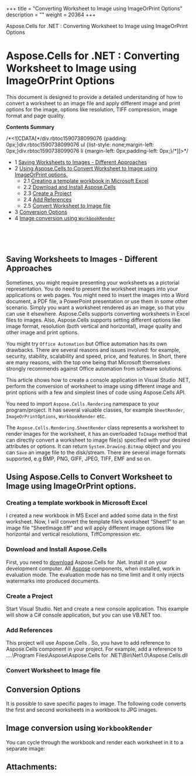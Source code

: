 +++
title = "Converting Worksheet to Image using ImageOrPrint Options" 
description = "" 
weight = 20364 
+++

Aspose.Cells for .NET : Converting Worksheet to Image using ImageOrPrint Options  

# Aspose.Cells for .NET : Converting Worksheet to Image using ImageOrPrint Options


This document is designed to provide a detailed understanding of how to convert a worksheet to an image file and apply different image and print options for the image, options like resolution, TIFF compression, image format and page quality.

**Contents Summary**

/\*<!\[CDATA\[\*/div.rbtoc1590738099076 {padding: 0px;}div.rbtoc1590738099076 ul {list-style: none;margin-left: 0px;}div.rbtoc1590738099076 li {margin-left: 0px;padding-left: 0px;}/\*\]\]>\*/

*   1 [Saving Worksheets to Images - Different Approaches](#ConvertingWorksheettoImageusingImageOrPrintOptions-SavingWorksheetstoImages-DifferentApproaches)
*   2 [Using Aspose.Cells to Convert Worksheet to Image using ImageOrPrint options.](#ConvertingWorksheettoImageusingImageOrPrintOptions-UsingAspose.CellstoConvertWorksheettoImageusingImageOrPrintoptions.)
    *   2.1 [Creating a template workbook in Microsoft Excel](#ConvertingWorksheettoImageusingImageOrPrintOptions-CreatingatemplateworkbookinMicrosoftExcel)
    *   2.2 [Download and Install Aspose.Cells](#ConvertingWorksheettoImageusingImageOrPrintOptions-DownloadandInstallAspose.Cells)
    *   2.3 [Create a Project](#ConvertingWorksheettoImageusingImageOrPrintOptions-CreateaProject)
    *   2.4 [Add References](#ConvertingWorksheettoImageusingImageOrPrintOptions-AddReferences)
    *   2.5 [Convert Worksheet to Image file](#ConvertingWorksheettoImageusingImageOrPrintOptions-ConvertWorksheettoImagefile)
*   3 [Conversion Options](#ConvertingWorksheettoImageusingImageOrPrintOptions-ConversionOptions)
*   4 [Image conversion using `WorkbookRender`](#ConvertingWorksheettoImageusingImageOrPrintOptions-ImageconversionusingWorkbookRender)

 

 

## Saving Worksheets to Images - Different Approaches

Sometimes, you might require presenting your worksheets as a pictorial representation. You do need to present the worksheet images into your applications or web pages. You might need to insert the images into a Word document, a PDF file, a PowerPoint presentation or use them in some other scenario. Simply you want a worksheet rendered as an image, so that you can use it elsewhere. Aspose.Cells supports converting worksheets in Excel files to images. Also, Aspose.Cells supports setting different options like image format, resolution (both vertical and horizontal), image quality and other image and print options.

You might try `Office Automation` but Office automation has its own drawbacks. There are several reasons and issues involved: for example, security, stability, scalability and speed, price, and features. In Short, there are many reasons, with the top one being that Microsoft themselves strongly recommends against Office automation from software solutions.

This article shows how to create a console application in Visual Studio .NET, perform the conversion of worksheet to image using different image and print options with a few and simplest lines of code using Aspose.Cells API.

You need to import `Aspose.Cells.Rendering` namespace to your program/project. It has several valuable classes, for example `SheetRender`, `ImageOrPrintOptions`, `WorkbookRender` etc.

The `Aspose.Cells.Rendering.SheetRender` class represents a worksheet to render images for the worksheet, it has an overloaded `ToImage` method that can directly convert a worksheet to image file(s) specified with your desired attributes or options. It can return `System.Drawing.Bitmap` object and you can `Save` an image file to the disk/stream. There are several image formats supported, e.g BMP, PNG, GIFF, JPEG, TIFF, EMF and so on.

## Using Aspose.Cells to Convert Worksheet to Image using ImageOrPrint options.

### Creating a template workbook in Microsoft Excel

I created a new workbook in MS Excel and added some data in the first worksheet. Now, I will convert the template file’s worksheet “Sheet1” to an image file “SheetImage.tiff” and will apply different image options like horizontal and vertical resolutions, TiffCompression etc.

### Download and Install Aspose.Cells

First, you need to [download](http://www.aspose.com/community/files/51/.net-components/aspose.cells-for-.net/default.aspx) Aspose.Cells for .Net. Install it on your development computer. All [Aspose](http://www.aspose.com/) components, when installed, work in evaluation mode. The evaluation mode has no time limit and it only injects watermarks into produced documents.

### Create a Project

Start Visual Studio. Net and create a new console application. This example will show a C# console application, but you can use VB.NET too.

### Add References

This project will use Aspose.Cells . So, you have to add reference to Aspose.Cells component in your project. For example, add a reference to ….\\Program Files\\Aspose\\Aspose.Cells for .NET\\Bin\\Net1.0\\Aspose.Cells.dll

### Convert Worksheet to Image file

## Conversion Options

It is possible to save specific pages to image. The following code converts the first and second worksheets in a workbook to JPG images.

## Image conversion using `WorkbookRender`

You can cycle through the workbook and render each worksheet in it to a separate image:

## Attachments:


